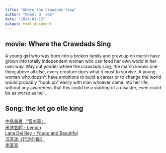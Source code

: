 ```yaml
---
title: "Where the Crawdads Sing"
author: "Mabel Q. Yao"
date: "2024-01-15"
output: html_document
---
```

## movie: Where the Crawdads Sing

A young girl who was born into a broken family and grew up on marsh have grown into totally independent woman who can fend her own world in her own way. Way out yonder where the crawdads sing, the marsh knows one thing above all else, every creature does what it must to survive. A young woman who doesn't have ambitions to build a career or to change the world would probably "hook up" easily with man whoever came into her life, without any awareness that this could be a starting of a disaster, even could be as worse as hell. 

## Song: the let go elle king
[中島美嘉 『雪の華』](https://www.youtube.com/watch?v=oIoaIlPpIcA)\
[米津玄師 - Lemon ](https://www.youtube.com/watch?v=SX_ViT4Ra7k)\
[Lana Del Rey - Young and Beautiful](https://www.youtube.com/watch?v=o_1aF54DO60)\
[汪苏泷《行走的鱼》](https://www.bilibili.com/video/BV1At4y1R7Jn/?spm_id_from=333.337.search-card.all.click&vd_source=7ba5134aadfa5d9f402b891f56fa713d)\
[李富真](https://www.bilibili.com/video/BV1dv411w7iG/?spm_id_from=333.999.list.card_archive.click&vd_source=7ba5134aadfa5d9f402b891f56fa713d)
